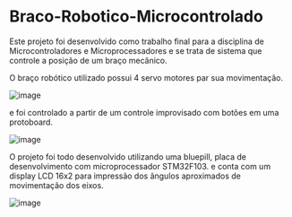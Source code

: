 # Braco-Robotico-Microcontrolado
Este projeto foi desenvolvido como trabalho final para a disciplina de Microcontroladores e Microprocessadores e se trata de sistema que controle a posição de um braço mecânico.

O braço robótico utilizado possui 4 servo motores par sua movimentação. 

![image](https://github.com/user-attachments/assets/11586edb-1e36-4d22-b10b-7e35943aec43)

e foi controlado a partir de um controle improvisado com botões em uma protoboard.

![image](https://github.com/user-attachments/assets/9e7e641d-0d03-4491-a0fc-0f383c214143)

O projeto foi todo desenvolvido utilizando uma bluepill, placa de desenvolvimento com microprocessador STM32F103. e conta com um display LCD 16x2 para impressão dos ângulos aproximados de movimentação dos eixos.

![image](https://github.com/user-attachments/assets/5472725f-198c-4a55-8d3e-bdac8edd5fc2)

